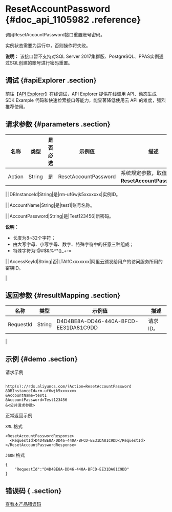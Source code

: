 # ResetAccountPassword {#doc_api_1105982 .reference}

调用ResetAccountPassword接口重置账号密码。

实例状态需要为运行中，否则操作将失败。

**说明：** 该接口暂不支持对SQL Server 2017集群版、PostgreSQL、PPAS实例通过SQL创建的账号进行密码重置。

## 调试 {#apiExplorer .section}

前往【[API Explorer](https://api.aliyun.com/#product=Rds&api=ResetAccountPassword)】在线调试，API Explorer 提供在线调用 API、动态生成 SDK Example 代码和快速检索接口等能力，能显著降低使用云 API 的难度，强烈推荐使用。

## 请求参数 {#parameters .section}

|名称|类型|是否必选|示例值|描述|
|--|--|----|---|--|
|Action|String|是|ResetAccountPassword|系统规定参数，取值：**ResetAccountPassword**。

 |
|DBInstanceId|String|是|rm-uf6wjk5xxxxxxx|实例ID。

 |
|AccountName|String|是|test1|账号名称。

 |
|AccountPassword|String|是|Test123456|新密码。

 **说明：** 

-   长度为8~32个字符；
-   由大写字母、小写字母、数字、特殊字符中的任意三种组成；
-   特殊字符为!@\#$&%^\*\(\)\_+-=

 |
|AccessKeyId|String|否|LTAIfCxxxxxxx|阿里云颁发给用户的访问服务所用的密钥ID。

 |

## 返回参数 {#resultMapping .section}

|名称|类型|示例值|描述|
|--|--|---|--|
|RequestId|String|D4D4BE8A-DD46-440A-BFCD-EE31DA81C9DD|请求ID。

 |

## 示例 {#demo .section}

请求示例

``` {#request_demo}

http(s)://rds.aliyuncs.com/?Action=ResetAccountPassword
&DBInstanceId=rm-uf6wjk5xxxxxxx
&AccountName=test1
&AccountPassword=Test123456
&<公共请求参数>

```

正常返回示例

`XML` 格式

``` {#xml_return_success_demo}
<ResetAccountPasswordResponse>
  <RequestId>D4D4BE8A-DD46-440A-BFCD-EE31DA81C9DD</RequestId>
</ResetAccountPasswordResponse>

```

`JSON` 格式

``` {#json_return_success_demo}
{
	"RequestId":"D4D4BE8A-DD46-440A-BFCD-EE31DA81C9DD"
}
```

## 错误码 { .section}

[查看本产品错误码](https://error-center.aliyun.com/status/product/Rds)

